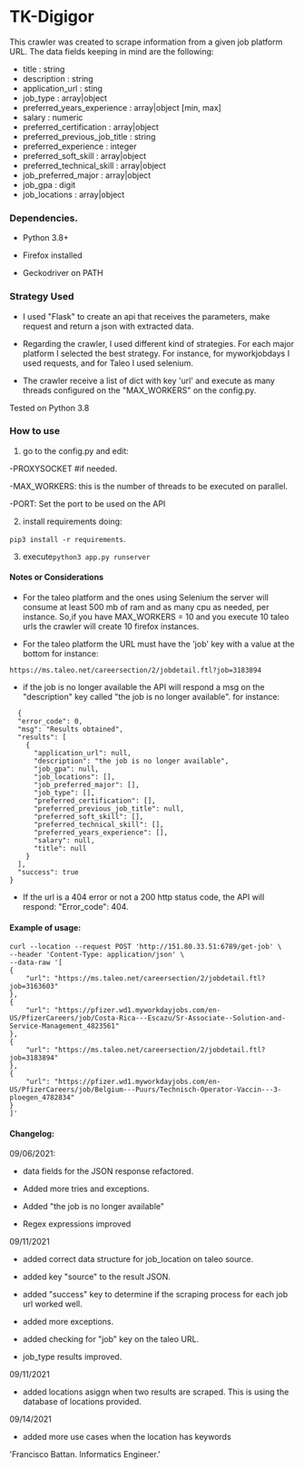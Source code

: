 # TK-Digigor

This crawler was created to scrape information from a given job platform URL.
The data fields keeping in mind are the following:

- title : string
- description : string
- application_url : sting
- job_type : array|object
- preferred_years_experience : array|object [min, max]
- salary : numeric
- preferred_certification : array|object
- preferred_previous_job_title : string
- preferred_experience : integer
- preferred_soft_skill : array|object
- preferred_technical_skill : array|object
- job_preferred_major : array|object
- job_gpa : digit
- job_locations : array|object

### Dependencies.

* Python 3.8+

* Firefox installed

* Geckodriver on PATH

### Strategy Used

- I used "Flask" to create an api that receives the parameters, 
make request and return a json with extracted data.
  
- Regarding the crawler, I used different kind of strategies. For each major platform I selected the best strategy. 
For instance, for myworkjobdays I used requests, and for Taleo I used selenium.
  
- The crawler receive a list of dict with key 'url' and execute as many threads configured on the "MAX_WORKERS" on the config.py.

Tested on Python 3.8

### How to use

1) go to the config.py and edit:

-PROXYSOCKET #if needed.
   
-MAX_WORKERS: this is the number of threads to be executed on parallel. 

-PORT: Set the port to be used on the API
    
2) install requirements doing:

```pip3 install -r requirements```.

3) execute```python3 app.py runserver```
    
#### Notes or Considerations

- For the taleo platform and the ones using Selenium the server will consume at least 500 mb of ram and as many cpu as needed, per instance.
So,if you have MAX_WORKERS = 10 and you execute 10 taleo urls the crawler will create 10 firefox instances.
  
- For the taleo platform the URL must have the 'job' key with a value at the bottom for instance:
  
```
https://ms.taleo.net/careersection/2/jobdetail.ftl?job=3183894
```

- if the job is no longer available the API will respond a msg on the "description" key called "the job is no longer available".
for instance:
  
```
  {
  "error_code": 0, 
  "msg": "Results obtained", 
  "results": [
    {
      "application_url": null, 
      "description": "the job is no longer available", 
      "job_gpa": null, 
      "job_locations": [], 
      "job_preferred_major": [], 
      "job_type": [], 
      "preferred_certification": [], 
      "preferred_previous_job_title": null, 
      "preferred_soft_skill": [], 
      "preferred_technical_skill": [], 
      "preferred_years_experience": [], 
      "salary": null, 
      "title": null
    }
  ], 
  "success": true
}
```
- If the url is a 404 error or not a 200 http status code, the API will respond: "Error_code": 404.

#### Example of usage:
```
curl --location --request POST 'http://151.80.33.51:6789/get-job' \
--header 'Content-Type: application/json' \
--data-raw '[
{
    "url": "https://ms.taleo.net/careersection/2/jobdetail.ftl?job=3163603"
},
{
    "url": "https://pfizer.wd1.myworkdayjobs.com/en-US/PfizerCareers/job/Costa-Rica---Escazu/Sr-Associate--Solution-and-Service-Management_4823561"
},
{
    "url": "https://ms.taleo.net/careersection/2/jobdetail.ftl?job=3183894"
},
{
    "url": "https://pfizer.wd1.myworkdayjobs.com/en-US/PfizerCareers/job/Belgium---Puurs/Technisch-Operator-Vaccin---3-ploegen_4782834"
}
]'
```
#### Changelog:

09/06/2021:

- data fields for the JSON response refactored.

- Added more tries and exceptions.

- Added "the job is no longer available"

- Regex expressions improved 

09/11/2021 

- added correct data structure for job_location on taleo source.

- added key "source" to the result JSON.

- added "success" key to determine if the scraping process for each job url worked well.

- added more exceptions.

- added checking for "job" key on the taleo URL.

- job_type results improved.

09/11/2021

- added locations asiggn when two results are scraped. This is using the database of locations provided.

09/14/2021

- added more use cases when the location has keywords

'Francisco Battan. Informatics Engineer.'
